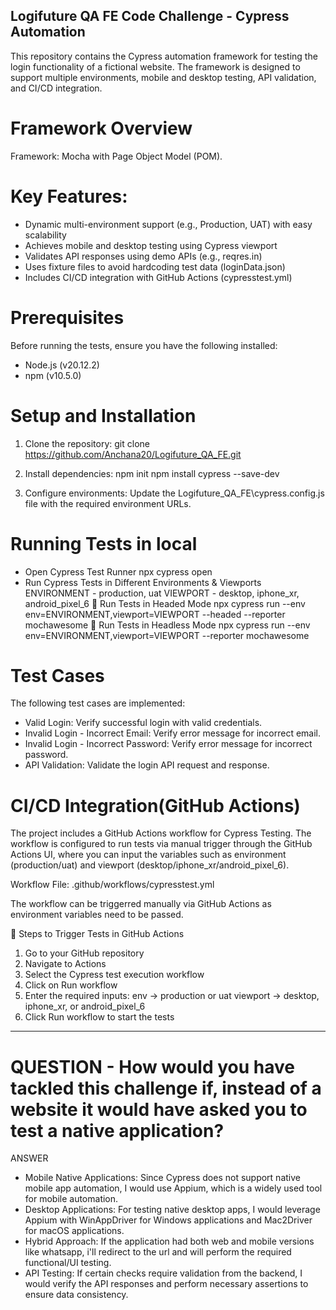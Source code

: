 ## Logifuture QA FE Code Challenge - Cypress Automation
This repository contains the Cypress automation framework for testing the login functionality of a fictional website. The framework is designed to support multiple environments, mobile and desktop testing, API validation, and CI/CD integration.

# Framework Overview
Framework: Mocha with Page Object Model (POM).

# Key Features:
* Dynamic multi-environment support (e.g., Production, UAT) with easy scalability
* Achieves mobile and desktop testing using Cypress viewport
* Validates API responses using demo APIs (e.g., reqres.in)
* Uses fixture files to avoid hardcoding test data (loginData.json)
* Includes CI/CD integration with GitHub Actions (cypresstest.yml)

# Prerequisites
Before running the tests, ensure you have the following installed:
* Node.js (v20.12.2)
* npm (v10.5.0)

# Setup and Installation
1. Clone the repository:
git clone https://github.com/Anchana20/Logifuture_QA_FE.git

2. Install dependencies:
npm init
npm install cypress --save-dev

3. Configure environments:
Update the Logifuture_QA_FE\cypress.config.js file with the required environment URLs.

# Running Tests in local
* Open Cypress Test Runner
    npx cypress open
* Run Cypress Tests in Different Environments & Viewports
    ENVIRONMENT - production, uat
    VIEWPORT - desktop, iphone_xr, android_pixel_6
 🔹 Run Tests in Headed Mode
    npx cypress run --env env=ENVIRONMENT,viewport=VIEWPORT --headed --reporter mochawesome
 🔹 Run Tests in Headless Mode
    npx cypress run --env env=ENVIRONMENT,viewport=VIEWPORT --reporter mochawesome

# Test Cases
The following test cases are implemented:
* Valid Login:
    Verify successful login with valid credentials.
* Invalid Login - Incorrect Email:
    Verify error message for incorrect email.
* Invalid Login - Incorrect Password:
    Verify error message for incorrect password.
* API Validation:
    Validate the login API request and response.

# CI/CD Integration(GitHub Actions)
The project includes a GitHub Actions workflow for Cypress Testing. The workflow is configured to run tests via manual trigger through the GitHub Actions UI, where you can input the variables such as environment (production/uat) and viewport (desktop/iphone_xr/android_pixel_6).

Workflow File: .github/workflows/cypresstest.yml

The workflow can be triggerred manually via GitHub Actions as environment variables need to be passed.

🔹 Steps to Trigger Tests in GitHub Actions
 1. Go to your GitHub repository
 2. Navigate to Actions
 3. Select the Cypress test execution workflow
 4. Click on Run workflow
 5. Enter the required inputs:
    env → production or uat
    viewport → desktop, iphone_xr, or android_pixel_6
 6. Click Run workflow to start the tests

------------------------------------------------------------------------------------------------------------------------------------------

# QUESTION - How would you have tackled this challenge if, instead of a website it would have asked you to test a native application?

ANSWER

* Mobile Native Applications: Since Cypress does not support native mobile app automation, I would use Appium, which is a widely used tool for mobile automation.
* Desktop Applications: For testing native desktop apps, I would leverage Appium with WinAppDriver for Windows applications and Mac2Driver for macOS applications.
* Hybrid Approach: If the application had both web and mobile versions like whatsapp, i'll redirect to the url and will perform the required functional/UI testing. 
* API Testing: If certain checks require validation from the backend, I would verify the API responses and perform necessary assertions to ensure data consistency.



